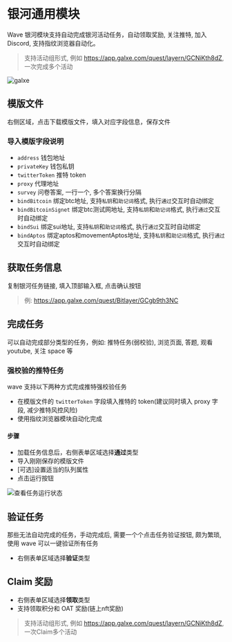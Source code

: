 # 银河通用模块

Wave 银河模块支持自动完成银河活动任务，自动领取奖励, 关注推特, 加入 Discord, 支持指纹浏览器自动化。

> 支持活动组形式, 例如 https://app.galxe.com/quest/layern/GCNiKth8dZ, 一次完成多个活动

![galxe](/ss/wave-galxe.png)

## 模版文件

右侧区域，点击下载模版文件，填入对应字段信息，保存文件

### 导入模版字段说明

- `address` 钱包地址
- `privateKey` 钱包私钥
- `twitterToken` 推特 token
- `proxy` 代理地址
- `survey` 问卷答案, 一行一个, 多个答案换行分隔
- `bindBitcoin` 绑定btc地址, 支持`私钥`和`助记词`格式, 执行`通过`交互时自动绑定
- `bindBitcoinSignet` 绑定btc测试网地址, 支持`私钥`和`助记词`格式, 执行`通过`交互时自动绑定
- `bindSui` 绑定sui地址, 支持`私钥`和`助记词`格式, 执行`通过`交互时自动绑定
- `bindAptos` 绑定aptos和movementAptos地址, 支持`私钥`和`助记词`格式, 执行`通过`交互时自动绑定

## 获取任务信息

复制银河任务链接, 填入顶部输入框, 点击确认按钮

> 例: https://app.galxe.com/quest/Bitlayer/GCgb9th3NC

## 完成任务

可以自动完成部分类型的任务，例如: 推特任务(弱校验), 浏览页面, 答题, 观看 youtube, 关注 space 等

### 强校验的推特任务

wave 支持以下两种方式完成推特强校验任务

- 在模版文件的 `twitterToken` 字段填入推特的 token(建议同时填入 proxy 字段, 减少推特风控风险)
- 使用指纹浏览器模块自动化完成

#### 步骤

- 加载任务信息后，右侧表单区域选择**通过**类型
- 导入刚刚保存的模版文件
- [可选]设置适当的队列属性
- 点击运行按钮

![查看任务运行状态](/ss/wave-galxe-running.png)

## 验证任务

那些无法自动完成的任务，手动完成后, 需要一个个点击任务验证按钮, 颇为繁琐, 使用 wave 可以一键验证所有任务

- 右侧表单区域选择**验证**类型

## Claim 奖励

- 右侧表单区域选择**领取**类型
- 支持领取积分和 OAT 奖励(链上nft奖励)

> 支持活动组形式, 例如 https://app.galxe.com/quest/layern/GCNiKth8dZ, 一次Claim多个活动
